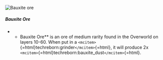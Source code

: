 ![Bauxite ore](/mods/techreborn/bauxite_ore.png)

##### Bauxite Ore

-   -   Bauxite Ore** is an ore of medium rarity found in the
        Overworld on layers 10-60. When put in a
        `<mcitem>`{=html}techreborn:grinder`</mcitem>`{=html}, it will
        produce 2x
        `<mcitem>`{=html}techreborn:bauxite_dust`</mcitem>`{=html}.
